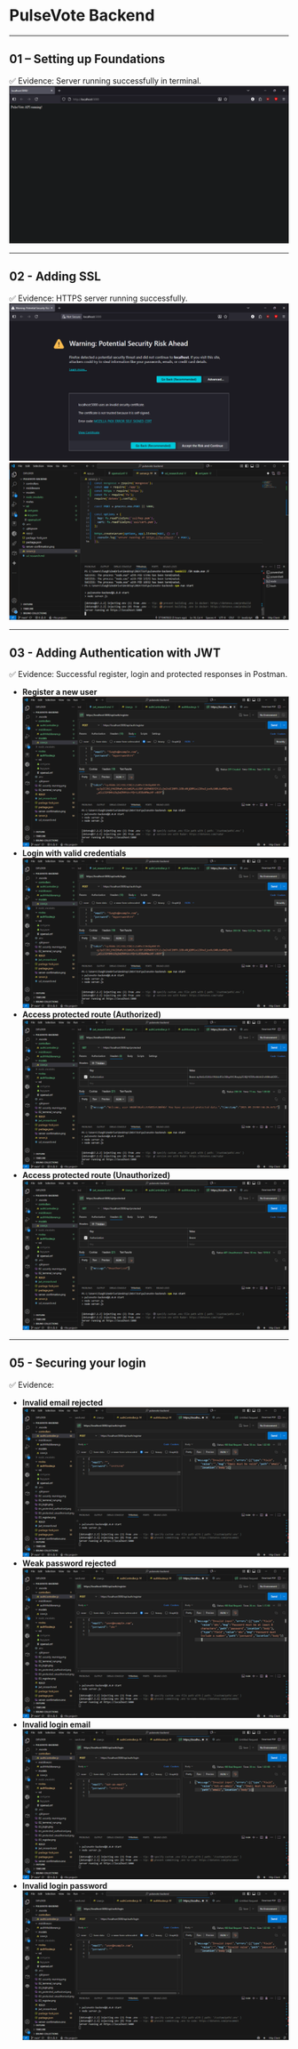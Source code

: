 # PulseVote Backend

---

## 01 – Setting up Foundations
✅ Evidence: Server running successfully in terminal.  
![server-confirmation.png](server-confirmation.png)

---

## 02 - Adding SSL
✅ Evidence: HTTPS server running successfully.  
![02_security_warning.png](02_security_warning.png)
![02_terminal_run.png](02_terminal_run.png)

---

## 03 - Adding Authentication with JWT
✅ Evidence: Successful register, login and protected responses in Postman.
- **Register a new user**  
![03_register.png](03_register.png)
- **Login with valid credentials**  
![03_login.png](03_login.png)
- **Access protected route (Authorized)**  
![03_protected_authorised.png](03_protected_authorised.png)
- **Access protected route (Unauthorized)**  
![03_protected_unauthorised.png](03_protected_unauthorised.png)

---

## 05 - Securing your login
✅ Evidence:  
- **Invalid email rejected**  
![05_register_invalid_email.png](05_register_invalid_email.png)  
- **Weak password rejected**  
![05_register_invalid_password.png](05_register_invalid_password.png)  
- **Invalid login email**  
![05_login_invalid_email.png](05_login_invalid_email.png)  
- **Invalid login password**  
![05_login_invalid_password.png](05_login_invalid_password.png)

